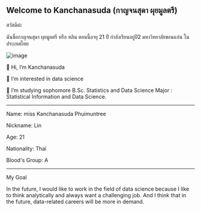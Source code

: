 ## Welcome to Kanchanasuda (กาญจนสุดา ผุยมูลตรี)

สวัสดีค่ะ 

ฉันชื่อกาญจนสุดา ผุยมูลตรี หรือ หลิน ตอนนี้อายุ 21 ปี กำลังเรียนอยู่ปี2 มหาวิทยาลัยขอนแก่น ในประเทศไทย

![image](https://user-images.githubusercontent.com/101161411/157314839-9871091a-9ae7-4172-b6ba-c1d14116806b.png)



 👋 Hi, I’m Kanchanasuda
 
 👀 I’m interested in data science 
 
🌱 I’m studying sophomore B.Sc. Statistics and Data Science 
   Major : Statistical Information and Data Science.

-----------------------------------------------

Name: miss Kanchanasuda Phuimuntree

Nickname: Lin 

Age: 21

Nationality: Thai 

Blood's Group: A

------------------------------------------------
My Goal

In the future, I would like to work in the field of data science because I like to think analytically and always want a challenging job. And I think that in the future, data-related careers will be more in demand.



